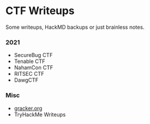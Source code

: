 # CTF Writeups
Some writeups, HackMD backups or just brainless notes.

### 2021
- SecureBug CTF
- Tenable CTF
- NahamCon CTF
- RITSEC CTF
- DawgCTF

### Misc
- [gracker.org](http://gracker.org)
- TryHackMe Writeups
